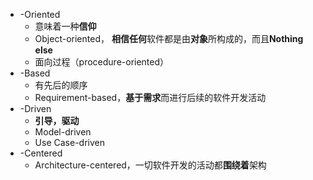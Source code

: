 - -Oriented
	- 意味着一种**信仰**
	- Object-oriented， **相信任何**软件都是由**对象**所构成的，而且**Nothing else**
	- 面向过程（procedure-oriented）
- -Based 
	- 有先后的顺序
	- Requirement-based，**基于需求**而进行后续的软件开发活动
- -Driven
	- **引导，驱动**
	- Model-driven
	- Use Case-driven
- -Centered
	- Architecture-centered，一切软件开发的活动都**围绕着**架构